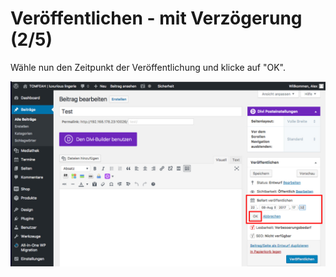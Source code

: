 # Veröffentlichen - mit Verzögerung (2/5)

Wähle nun den Zeitpunkt der Veröffentlichung und klicke auf "OK".

![test-image](./assets/deleyed_select.jpg)
